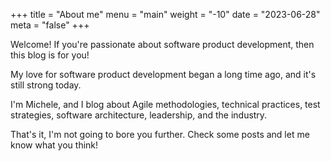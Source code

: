 +++
title = "About me"
menu = "main"
weight = "-10"
date = "2023-06-28"
meta = "false"
+++

Welcome! If you're passionate about software product development, then this blog is for you!

My love for software product development began a long time ago, and it's still strong today.

I'm Michele, and I blog about Agile methodologies, technical practices, test strategies, software architecture, leadership, and the industry.

That's it, I'm not going to bore you further. Check some posts and let me know what you think!